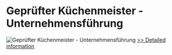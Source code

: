 # Geprüfter Küchenmeister - Unternehmensführung
![Geprüfter Küchenmeister - Unternehmensführung](https://mycommerce.akamaized.net/api/pimages/P300481282/BIG/300481282.JPG)
[>> Detailed information](https://secure.shareit.com/shareit/product.html?productid=300481282&affiliateid=200057808)